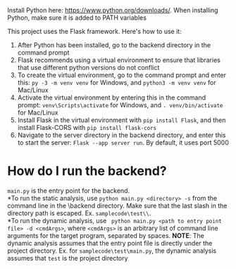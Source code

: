 Install Python here: https://www.python.org/downloads/. When installing Python, make sure it is added to PATH variables <br>

This project uses the Flask framework. Here's how to use it: <br>
1. After Python has been installed, go to the backend directory in the command prompt<br>
2. Flask recommends using a virtual environment to ensure that libraries that use different python versions do not conflict <br>
3. To create the virtual environment, go to the command prompt and enter this: `py -3 -m venv venv` for Windows, and `python3 -m venv venv` for Mac/Linux <br>
4. Activate the virtual environment by entering this in the command prompt: `venv\Scripts\activate` for Windows, and `. venv/bin/activate` for Mac/Linux <br>
5. Install Flask in the virtual environment with `pip install Flask`, and then install Flask-CORS with `pip install flask-cors`
6. Navigate to the server directory in the backend directory, and enter this to start the server: `Flask --app server run`. By default, it uses port 5000


# How do I run the backend? #
```main.py``` is the entry point for the backend. <br> 
*To run the static analysis, use ``` python main.py <directory> -s ``` from the command line in the \\backend directory. Make sure that the last slash in the directory path is escaped. Ex. ```samplecode\test\\```. <br>
*To run the dynamic analysis, use ``` python main.py <path to entry point file> -d <cmdArgs>```, where ```<cmdArgs>``` is an arbitrary list of command line arguments for the target program, separated by spaces. **NOTE**: The dynamic analysis assumes that the entry point file is directly under the project directory. Ex. for ```samplecode\test\main.py```, the dynamic analysis assumes that ```test``` is the project directory